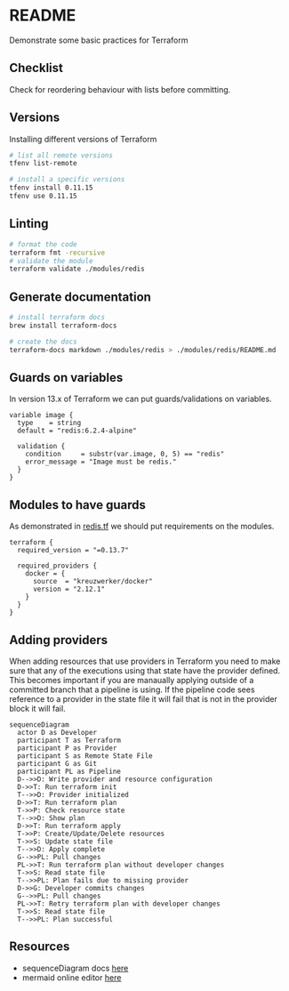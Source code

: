 # README

Demonstrate some basic practices for Terraform  

## Checklist

Check for reordering behaviour with lists before committing.

## Versions

Installing different versions of Terraform

```sh
# list all remote versions
tfenv list-remote

# install a specific versions
tfenv install 0.11.15
tfenv use 0.11.15
```

## Linting

```sh
# format the code
terraform fmt -recursive  
# validate the module
terraform validate ./modules/redis 
```

## Generate documentation

```sh
# install terraform docs
brew install terraform-docs

# create the docs
terraform-docs markdown ./modules/redis > ./modules/redis/README.md
```

## Guards on variables

In version 13.x of Terraform we can put guards/validations on variables.  

```hcl
variable image {
  type    = string
  default = "redis:6.2.4-alpine"

  validation {
    condition     = substr(var.image, 0, 5) == "redis"
    error_message = "Image must be redis."
  }
}
```

## Modules to have guards

As demonstrated in [redis.tf](../08_module/modules/redis/redis.tf) we should put requirements on the modules.  

```hcl
terraform {
  required_version = "=0.13.7"

  required_providers {
    docker = {
      source  = "kreuzwerker/docker"
      version = "2.12.1"
    }
  }
}
```

## Adding providers

When adding resources that use providers in Terraform you need to make sure that any of the executions using that state have the provider defined.  This becomes important if you are manaually applying outside of a committed branch that a pipeline is using.  If the pipeline code sees reference to a provider in the state file it will fail that is not in the provider block it will fail.  

```mermaid
sequenceDiagram
  actor D as Developer
  participant T as Terraform
  participant P as Provider
  participant S as Remote State File
  participant G as Git
  participant PL as Pipeline
  D-->>D: Write provider and resource configuration
  D->>T: Run terraform init
  T-->>D: Provider initialized
  D->>T: Run terraform plan
  T->>P: Check resource state
  T-->>D: Show plan
  D->>T: Run terraform apply
  T->>P: Create/Update/Delete resources
  T->>S: Update state file
  T-->>D: Apply complete
  G-->>PL: Pull changes
  PL->>T: Run terraform plan without developer changes
  T->>S: Read state file
  T-->>PL: Plan fails due to missing provider
  D->>G: Developer commits changes
  G-->>PL: Pull changes
  PL->>T: Retry terraform plan with developer changes
  T->>S: Read state file
  T-->>PL: Plan successful
```

## Resources

* sequenceDiagram docs [here](https://mermaid.js.org/syntax/sequenceDiagram.html)
* mermaid online editor [here](https://mermaid.live/)
